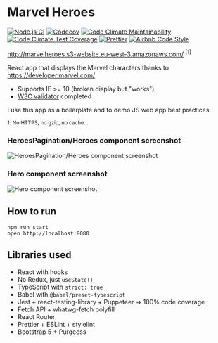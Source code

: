 # Marvel Heroes

[![Node.js CI](https://github.com/tkrotoff/MarvelHeroes/workflows/Node.js%20CI/badge.svg?branch=master)](https://github.com/tkrotoff/MarvelHeroes/actions)
[![Codecov](https://codecov.io/gh/tkrotoff/MarvelHeroes/branch/master/graph/badge.svg)](https://codecov.io/gh/tkrotoff/MarvelHeroes)
[![Code Climate Maintainability](https://api.codeclimate.com/v1/badges/6440dc7f156cc4726c69/maintainability)](https://codeclimate.com/github/tkrotoff/MarvelHeroes/maintainability)
[![Code Climate Test Coverage](https://api.codeclimate.com/v1/badges/6440dc7f156cc4726c69/test_coverage)](https://codeclimate.com/github/tkrotoff/MarvelHeroes/test_coverage)
[![Prettier](https://img.shields.io/badge/code_style-prettier-ff69b4.svg)](https://github.com/prettier/prettier)
[![Airbnb Code Style](https://badgen.net/badge/code%20style/airbnb/ff5a5f?icon=airbnb)](https://github.com/airbnb/javascript)

http://marvelheroes.s3-website.eu-west-3.amazonaws.com/ <sup>[1]</sup>

React app that displays the Marvel characters thanks to https://developer.marvel.com/

- Supports IE >= 10 (broken display but "works")
- [W3C validator](https://validator.w3.org/) completed

I use this app as a boilerplate and to demo JS web app best practices.

<small>1. No HTTPS, no gzip, no cache...</small>

### HeroesPagination/Heroes component screenshot

![HeroesPagination/Heroes component screenshot](doc/HeroesPagination.png)

### Hero component screenshot

![Hero component screenshot](doc/Hero.png)

## How to run

```
npm run start
open http://localhost:8080
```

## Libraries used

- React with hooks
- No Redux, just `useState()`
- TypeScript with `strict: true`
- Babel with `@babel/preset-typescript`
- Jest + react-testing-library + Puppeteer => 100% code coverage
- Fetch API + whatwg-fetch polyfill
- React Router
- Prettier + ESLint + stylelint
- Bootstrap 5 + Purgecss
